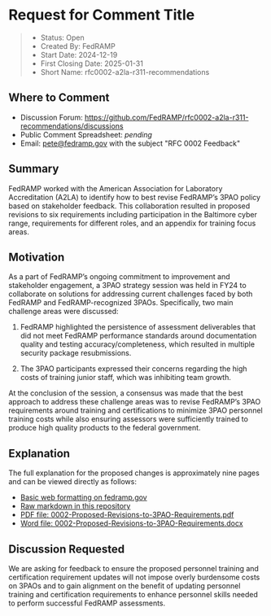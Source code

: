 # Request for Comment Title

> - Status: Open
> - Created By: FedRAMP
> - Start Date: 2024-12-19
> - First Closing Date: 2025-01-31
> - Short Name: rfc0002-a2la-r311-recommendations

## Where to Comment

- Discussion Forum:
  https://github.com/FedRAMP/rfc0002-a2la-r311-recommendations/discussions
- Public Comment Spreadsheet: _pending_
- Email: pete@fedramp.gov with the subject "RFC 0002 Feedback"

## Summary

FedRAMP worked with the American Association for Laboratory Accreditation (A2LA)
to identify how to best revise FedRAMP’s 3PAO policy based on stakeholder
feedback. This collaboration resulted in proposed revisions to six requirements
including participation in the Baltimore cyber range, requirements for different
roles, and an appendix for training focus areas.

## Motivation

As a part of FedRAMP’s ongoing commitment to improvement and stakeholder
engagement, a 3PAO strategy session was held in FY24 to collaborate on solutions
for addressing current challenges faced by both FedRAMP and FedRAMP-recognized
3PAOs. Specifically, two main challenge areas were discussed:

1. FedRAMP highlighted the persistence of assessment deliverables that did not
   meet FedRAMP performance standards around documentation quality and testing
   accuracy/completeness, which resulted in multiple security package
   resubmissions.

2. The 3PAO participants expressed their concerns regarding the high costs of
   training junior staff, which was inhibiting team growth.

At the conclusion of the session, a consensus was made that the best approach to
address these challenge areas was to revise FedRAMP’s 3PAO requirements around
training and certifications to minimize 3PAO personnel training costs while also
ensuring assessors were sufficiently trained to produce high quality products to
the federal government.

## Explanation

The full explanation for the proposed changes is approximately nine pages and
can be viewed directly as follows:

- [Basic web formatting on fedramp.gov](https://fedramp.gov/updates/rfcs/0002/)
- [Raw markdown in this repository](https://github.com/FedRAMP/rfc0002-a2la-r311-recommendations/blob/main/rfc/assets/0002-Proposed-Revisions-to-3PAO-Requirements.md)
- [PDF file: 0002-Proposed-Revisions-to-3PAO-Requirements.pdf](https://github.com/FedRAMP/rfc0002-a2la-r311-recommendations/blob/main/rfc/assets/0002-Proposed-Revisions-to-3PAO-Requirements.pdf)
- [Word file: 0002-Proposed-Revisions-to-3PAO-Requirements.docx](https://github.com/FedRAMP/rfc0002-a2la-r311-recommendations/blob/main/rfc/assets/0002-Proposed-Revisions-to-3PAO-Requirements.docx)

## Discussion Requested

We are asking for feedback to ensure the proposed personnel training and
certification requirement updates will not impose overly burdensome costs on
3PAOs and to gain alignment on the benefit of updating personnel training and
certification requirements to enhance personnel skills needed to perform
successful FedRAMP assessments.

